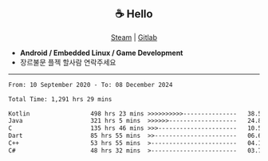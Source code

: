 <h2 align="center"> ☕ Hello </h2>

<p align="center">
  <a href="https://steamcommunity.com/id/Niforances/">Steam</a> |
  <a href="https://gitlab.com/niforances">Gitlab</a>
</p>

 - **Android / Embedded Linux / Game Development**
 - 장르불문 플젝 할사람 연락주세요

------

<!--START_SECTION:waka-->

```txt
From: 10 September 2020 - To: 08 December 2024

Total Time: 1,291 hrs 29 mins

Kotlin                 498 hrs 23 mins >>>>>>>>>>---------------   38.59 %
Java                   321 hrs 5 mins  >>>>>>-------------------   24.86 %
C                      135 hrs 46 mins >>>----------------------   10.51 %
Dart                   85 hrs 55 mins  >>-----------------------   06.65 %
C++                    53 hrs 55 mins  >------------------------   04.18 %
C#                     48 hrs 32 mins  >------------------------   03.76 %
```

<!--END_SECTION:waka-->
